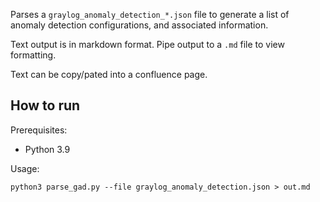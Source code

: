 Parses a `graylog_anomaly_detection_*.json` file to generate a list of anomaly detection configurations, and associated information.

Text output is in markdown format. Pipe output to a `.md` file to view formatting.

Text can be copy/pated into a confluence page.

## How to run
Prerequisites:
* Python 3.9

Usage:

```
python3 parse_gad.py --file graylog_anomaly_detection.json > out.md
```

